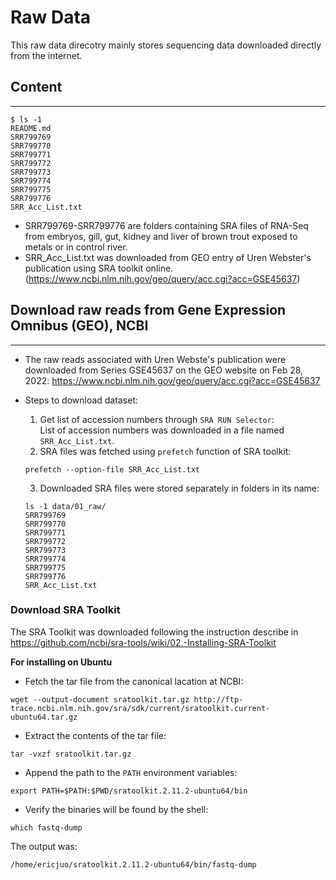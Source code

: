 # Raw Data
This raw data direcotry mainly stores sequencing data downloaded directly from the internet.

## Content
--- 
```
$ ls -1
README.md
SRR799769
SRR799770
SRR799771
SRR799772
SRR799773
SRR799774
SRR799775
SRR799776
SRR_Acc_List.txt
```
- SRR799769-SRR799776 are folders containing SRA files of RNA-Seq from embryos, gill, gut, kidney and liver of brown trout exposed to metals or in control river.
-   SRR_Acc_List.txt was downloaded from GEO entry of Uren Webster's publication using SRA toolkit online. (https://www.ncbi.nlm.nih.gov/geo/query/acc.cgi?acc=GSE45637)

## Download raw reads from Gene Expression Omnibus (GEO), NCBI
--- 
 
-   The raw reads associated with Uren Webste's publication were downloaded from Series GSE45637 on the GEO website on Feb 28, 2022:
https://www.ncbi.nlm.nih.gov/geo/query/acc.cgi?acc=GSE45637

-   Steps to download dataset:
    1. Get list of accession numbers through `SRA RUN Selector`:  
    List of accession numbers was downloaded in a file named `SRR_Acc_List.txt`.
    2. SRA files was fetched using `prefetch` function of SRA toolkit:
    ```
    prefetch --option-file SRR_Acc_List.txt
    ```
    3. Downloaded SRA files were stored separately in folders in its name:
    ```
    ls -1 data/01_raw/
    SRR799769
    SRR799770
    SRR799771
    SRR799772
    SRR799773
    SRR799774
    SRR799775
    SRR799776
    SRR_Acc_List.txt
    ```
    



### Download SRA Toolkit
The SRA Toolkit was downloaded following the instruction describe in https://github.com/ncbi/sra-tools/wiki/02.-Installing-SRA-Toolkit  

**For installing on Ubuntu**  
-   Fetch the tar file from the canonical lacation at NCBI:
```
wget --output-document sratoolkit.tar.gz http://ftp-trace.ncbi.nlm.nih.gov/sra/sdk/current/sratoolkit.current-ubuntu64.tar.gz
```

-   Extract the contents of the tar file:
```
tar -vxzf sratoolkit.tar.gz
```

-   Append the path to the `PATH` environment variables:
```
export PATH=$PATH:$PWD/sratoolkit.2.11.2-ubuntu64/bin
```

-   Verify the binaries will be found by the shell:
```
which fastq-dump
```
The output was:
```
/home/ericjuo/sratoolkit.2.11.2-ubuntu64/bin/fastq-dump
```
